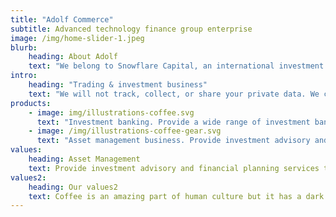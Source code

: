 ```yaml
---
title: "Adolf Commerce"
subtitle: Advanced technology finance group enterprise
image: /img/home-slider-1.jpeg
blurb:
    heading: About Adolf
    text: "We belong to Snowflare Capital, an international investment bank specializing in international asset management, equity investment, and other investment businesses. Since its establishment, we have consistently provided first-class services in a first-class manner."
intro:
    heading: "Trading & investment business"
    text: "We will not track, collect, or share your private data. We cannot provide any information related to you to third parties even if they request it."
products:
    - image: img/illustrations-coffee.svg
      text: "Investment banking. Provide a wide range of investment banking services for various enterprises, financial institutions, governments, and individuals. Including but not limited to: corporate financing and assisting clients in raising funds through the issuance of stocks and/or bonds, mergers and acquisitions consulting, real estate financial services, buying and selling stocks and bonds, direct investment, private wealth management, and asset management."
    - image: /img/illustrations-coffee-gear.svg
      text: "Asset management business. Provide investment advisory and financial planning services to various institutions and individuals worldwide, and provide investment products for all major asset classes (mainly through separately managed accounts and compliance tools, such as mutual funds and private investment funds). It also provides prime brokerage services, financing, and securities lending services to mutual funds, pension funds, hedge funds, foundations, and high net worth individuals worldwide."
values:
    heading: Asset Management
    text: Provide investment advisory and financial planning services to various institutions and individuals worldwide, and provide investment products for all major asset classes (mainly through separately managed accounts and compliance tools, such as mutual funds and private investment funds). It also provides prime brokerage services, financing, and securities lending services to mutual funds, pension funds, hedge funds, foundations, and high net worth individuals worldwide.  
values2:
    heading: Our values2
    text: Coffee is an amazing part of human culture but it has a dark side too – one of colonialism and mindless abuse of natural resources and human lives. We want to turn this around and return the coffee trade to the drink’s exhilarating, empowering and unifying nature.
---
```


